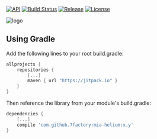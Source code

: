 [![API](https://img.shields.io/badge/API-10%2B-brightgreen.svg?style=flat)](https://android-arsenal.com/api?level=10) [![Build Status](https://travis-ci.org/7factory/mia-Helium.svg?branch=master)](https://travis-ci.org/7factory/mia-Helium) [![Release](https://jitpack.io/v/7factory/mia-Helium.svg)](https://jitpack.io/#7factory/mia-Helium)
[![License](http://img.shields.io/:license-mit-brightgreen.svg?style=flat)](https://raw.githubusercontent.com/7factory/mia-Helium/master/LICENSE)

![logo](https://github.com/7factory/mia-Helium/raw/gh-pages/images/helium_400px.png?raw=true "Helium")

## Using Gradle ##

Add the following lines to your root build.gradle:

``` gradle
allprojects {
    repositories {
        [...]
        maven { url "https://jitpack.io" }
    }
}
```

Then reference the library from your module's build.gradle:

``` gradle
dependencies {
    [...]
    compile 'com.github.7factory:mia-helium:x.y'
}
```

